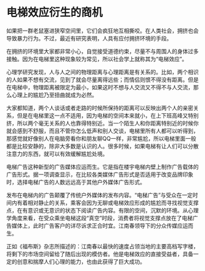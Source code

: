 # 电梯效应衍生的商机

如果把一群老鼠塞进狭窄空间里，它们会疯狂地互相撕咬。在人类社会，拥挤也会导致暴力行为。不过，最近有研究表明，人具有应付拥挤环境的手段。 

在拥挤的环境里大家都非常小心，自觉接受道德约束，尽量不与周围人的身体过多接触。因为在电梯里这种现象较为常见，所以社会学上就称其为“电梯效应”。 

心理学研究发现，人与人之间的物理距离与心理距离是有关系的。比如，两个相识的人如果不想有交流，见到了就会尽量离得远些；而情侣则恨不得没有距离。但是在电梯中，物理距离被限定为最小，如果这时不想与人交流又不得不与人交流，那么心理上的尴尬乃至扭曲就成为必然。 

大家都知道，两个人谈话或者走路的时候所保持的距离可以反映出两个人的亲密关系，但是在电梯里这一点不适用，因为电梯的空间本来就小，在上下班高峰又特别挤，所以两个毫无关系的人也靠得特别近。当一个陌生人和你距离特别近的时候你就会感到不舒服，而且不管你怎么低声和别人交谈，电梯里所有人都可以听得到，那感觉就好像别人在电脑旁看你和朋友聊QQ一样，非常尴尬，所以电梯里面一般都是比较安静的，除非大多数是认识的人。很多时候，如果电梯有让人们可以分散注意力的东西，就可以有效缓解尴尬处境。 

电梯广告这种新型的广告媒体应运而生。它是指在楼宇电梯内壁上制作广告载体的广告形式。据一项调查显示，在比较各类媒体广告形式是否适用于改变品牌印象时，选择电梯广告的人数远远高于其他户外媒体广告形式。 

发布在电梯内的广告颠覆了传统户外媒体的发布内容。“电梯广告”与受众在一定时间内有着相对静止的关系，乘客会因为无聊或电梯效应形成的尴尬而寻找视觉支撑点，在有意识或无意识的状态下阅读广告内容。有限的空间，沉默的环境。从心理学角度来看，在受众乘坐电梯这段“真空”时段，消费者将视觉支撑点放在了电梯广告媒体上，此时广告客户的详尽诉求正合时宜。江南春领导下的分众传媒应运而生。 

正如《福布斯》杂志所描述的：江南春以最快的速度占领当地的主要高档写字楼，将剩下的市场空间留给了随后出现的模仿者。他是电梯效应的直接受益者，具备一定的创意和揣摩人们心理的能力，也由此获得了巨大成功。
